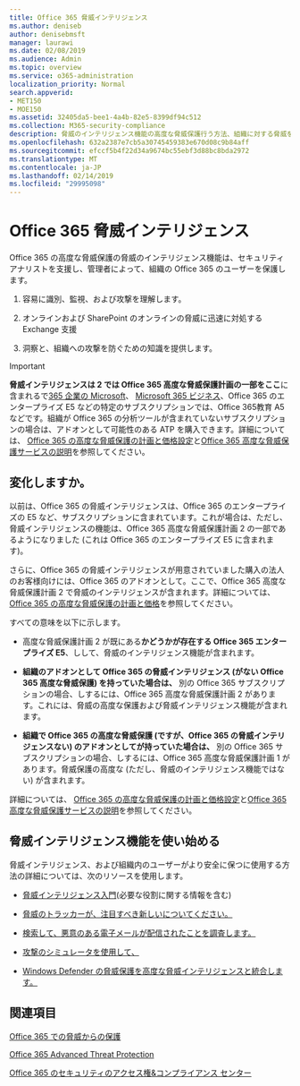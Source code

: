 ```yaml
---
title: Office 365 脅威インテリジェンス
ms.author: deniseb
author: denisebmsft
manager: laurawi
ms.date: 02/08/2019
ms.audience: Admin
ms.topic: overview
ms.service: o365-administration
localization_priority: Normal
search.appverid:
- MET150
- MOE150
ms.assetid: 32405da5-bee1-4a4b-82e5-8399df94c512
ms.collection: M365-security-compliance
description: 脅威のインテリジェンス機能の高度な脅威保護行う方法、組織に対する脅威を調査、マルウェア、フィッシング、および Office 365 がお客様に代わって、検出されたその他の攻撃への対応、および脅威の評価指標の検索を確認します。
ms.openlocfilehash: 632a2387e7cb5a30745459383e670d08c9b84aff
ms.sourcegitcommit: efccf5b4f22d34a9674bc55ebf3d88bc8bda2972
ms.translationtype: MT
ms.contentlocale: ja-JP
ms.lasthandoff: 02/14/2019
ms.locfileid: "29995098"
---
```

# <a name="office-365-threat-intelligence"></a>Office 365 脅威インテリジェンス

Office 365 の高度な脅威保護の脅威のインテリジェンス機能は、セキュリティ アナリストを支援し、管理者によって、組織の Office 365 のユーザーを保護します。
  
1. 容易に識別、監視、および攻撃を理解します。
    
2. オンラインおよび SharePoint のオンラインの脅威に迅速に対処する Exchange 支援
    
3. 洞察と、組織への攻撃を防ぐための知識を提供します。
    
> [!IMPORTANT]
> **脅威インテリジェンスは 2 では Office 365 高度な脅威保護計画の一部をここ**に含まれるで[365 企業の Microsoft](https://www.microsoft.com/microsoft-365/enterprise/home)、 [Microsoft 365 ビジネス](https://www.microsoft.com/microsoft-365/business)、Office 365 のエンタープライズ E5 などの特定のサブスクリプションでは、Office 365教育 A5 などです。組織が Office 365 の分析ツールが含まれていないサブスクリプションの場合は、アドオンとして可能性のある ATP を購入できます。詳細については、 [Office 365 の高度な脅威保護の計画と価格設定](https://products.office.com/exchange/advance-threat-protection)と[Office 365 高度な脅威保護サービスの説明](https://docs.microsoft.com/en-us/office365/servicedescriptions/office-365-advanced-threat-protection-service-description#whats-new-in-office-365-advanced-threat-protection-atp)を参照してください。 
  
## <a name="whats-changing"></a>変化しますか。

以前は、Office 365 の脅威インテリジェンスは、Office 365 のエンタープライズの E5 など、サブスクリプションに含まれています。これが場合は、ただし、脅威インテリジェンスの機能は、Office 365 高度な脅威保護計画 2 の一部であるようになりました (これは Office 365 のエンタープライズ E5 に含まれます)。 

さらに、Office 365 の脅威インテリジェンスが用意されていました購入の法人のお客様向けには、Office 365 のアドオンとして。ここで、Office 365 高度な脅威保護計画 2 で脅威のインテリジェンスが含まれます。詳細については、 [Office 365 の高度な脅威保護の計画と価格](https://products.office.com/exchange/advance-threat-protection)を参照してください。

すべての意味を以下に示します。

- 高度な脅威保護計画 2 が既にある**かどうかが存在する Office 365 エンタープライズ E5**、しして、脅威のインテリジェンス機能が含まれます。

- **組織のアドオンとして Office 365 の脅威インテリジェンス (がない Office 365 高度な脅威保護) を持っていた場合は、** 別の Office 365 サブスクリプションの場合、しするには、Office 365 高度な脅威保護計画 2 があります。これには、脅威の高度な保護および脅威インテリジェンス機能が含まれます。 

- **組織で Office 365 の高度な脅威保護 (ですが、Office 365 の脅威インテリジェンスない) のアドオンとしてが持っていた場合は、** 別の Office 365 サブスクリプションの場合、しするには、Office 365 高度な脅威保護計画 1 があります。脅威保護の高度な (ただし、脅威のインテリジェンス機能ではない) が含まれます。

詳細については、 [Office 365 の高度な脅威保護の計画と価格設定](https://products.office.com/exchange/advance-threat-protection)と[Office 365 高度な脅威保護サービスの説明](https://docs.microsoft.com/en-us/office365/servicedescriptions/office-365-advanced-threat-protection-service-description#whats-new-in-office-365-advanced-threat-protection-atp)を参照してください。

## <a name="get-started-with-threat-intelligence-capabilities"></a>脅威インテリジェンス機能を使い始める

脅威インテリジェンス、および組織内のユーザーがより安全に保つに使用する方法の詳細については、次のリソースを使用します。
  
- [脅威インテリジェンス入門](get-started-with-ti.md)(必要な役割に関する情報を含む) 
    
- [脅威のトラッカーが、注目すべき新しいについてください。](threat-trackers.md)
    
- [検索して、悪意のある電子メールが配信されたことを調査します。](investigate-malicious-email-that-was-delivered.md)
    
- [攻撃のシミュレータを使用して、](attack-simulator.md)
    
- [Windows Defender の脅威保護を高度な脅威インテリジェンスと統合します。](integrate-office-365-ti-with-wdatp.md)
    
## <a name="related-topics"></a>関連項目

[Office 365 での脅威からの保護](protect-against-threats.md)
  
[Office 365 Advanced Threat Protection](office-365-atp.md)
  
[Office 365 のセキュリティのアクセス権&amp;コンプライアンス センター](permissions-in-the-security-and-compliance-center.md)
  

